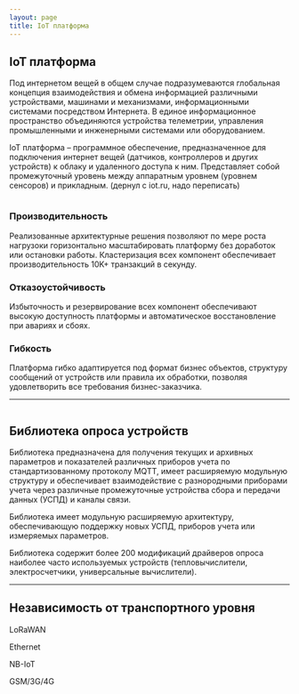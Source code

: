 ```yaml
---
layout: page
title: IoT платформа
---
```

<h2 id="content">IoT платформа</h2>
<div class="row">
	<div class="8u 6u$(medium)">
		<p class="description"> Под интернетом вещей в общем случае подразумеваются глобальная концепция взаимодействия и обмена информацией различными устройствами, машинами и механизмами, информационными системами посредством Интернета. В единое информационное пространство объединяются устройства телеметрии, управления промышленными и инженерными системами или оборудованием.</p>
		<p class="description">IoT платформа – программное обеспечение, предназначенное для подключения интернет вещей (датчиков, контроллеров и других устройств) к облаку и удаленного доступа к ним. Представляет собой промежуточный уровень между аппаратным уровнем (уровнем сенсоров) и прикладным. (дернул с iot.ru, надо переписать)</p>
	</div>
	<div class="4u 6u$(medium)">
		<span class="image fit"><img src="https://www.avsystem.com/media/avssite/news/what-is-iot-platform_TITLE-01.png" alt="" /></span>
	</div>
</div>
<div class="row">
	<div class="4u 12u$(medium)">
		<h3>Производительность</h3>
		<p class="description">Реализованные архитектурные решения позволяют по мере роста нагрузоки горизонтально масштабировать платформу без доработок или остановки работы. Кластеризация всех компонент обеспечивает  производительность 10K+ транзакций в секунду.</p>
	</div>
	<div class="4u 12u$(medium)">
		<h3>Отказоустойчивость</h3>
		<p>Избыточность и резервирование всех компонент обеспечивают высокую доступность платформы и автоматическое восстановление при авариях и сбоях.</p>
	</div>
	<div class="4u$ 12u$(medium)">
		<h3>Гибкость</h3>
		<p class="description">Платформа гибко адаптируется под формат бизнес объектов, структуру сообщений от устройств или правила их обработки, позволяя удовлетворить все требования бизнес-заказчика.</p>
	</div>
</div>
<hr />
<div class="row">
	<div class="6u 12u$(medium)">
		<span class="image fit"><img src="https://diy-device-cloud.readthedocs.io/en/latest/_images/architecture.png" alt="" /></span>
	</div>
	<div class="6u 12u$(medium)">
		<h2>Библиотека опроса устройств</h2>
		<p class="description">Библиотека предназначена для получения текущих и архивных параметров и показателей различных приборов учета по стандартизованному протоколу MQTT, имеет расширяемую модульную структуру и обеспечивает взаимодействие с разнородными приборами учета через различные промежуточные устройства сбора и передачи данных (УСПД) и каналы связи.</p>
		<p class="description">Библиотека имеет модульную расширяемую архитектуру, обеспечивающую поддержку новых УСПД, приборов учета или измеряемых параметров.</p>
		<p class="description">Библиотека содержит более 200 модификаций драйверов опроса наиболее часто используемых устройств (тепловычислители, электросчетчики, универсальные вычислители).</p>
	</div>
</div>
<hr />
<div class="row">
	<div class="6u 12u$(medium)">
		<h2>Независимость от транспортного уровня</h2>
		<p class="description">LoRaWAN</p>
		<p class="description">Ethernet</p>
		<p class="description">NB-IoT</p>
		<p class="description">GSM/3G/4G</p>
	</div>
	<div class="6u 12u$(medium)">
		<span class="image fit"><img src="https://i.pinimg.com/originals/4b/d4/56/4bd4561ac6c4690d414b237cf08f1cc1.jpg" alt="" /></span>
	</div>
</div>